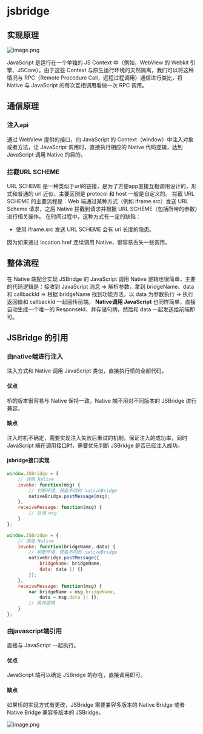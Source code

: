 # jsbridge

## 实现原理
![image.png](https://cdn.nlark.com/yuque/0/2020/png/544808/1599738161713-b869832a-ba79-4853-9408-6ec9cd584efc.png#align=left&display=inline&height=542&margin=%5Bobject%20Object%5D&name=image.png&originHeight=542&originWidth=1268&size=186557&status=done&style=none&width=1268)


JavaScript 是运行在一个单独的 JS Context 中（例如，WebView 的 Webkit 引擎、JSCore）。由于这些 Context 与原生运行环境的天然隔离，我们可以将这种情况与 RPC（Remote Procedure Call，远程过程调用）通信进行类比，将 Native 与 JavaScript 的每次互相调用看做一次 RPC 调用。

## 通信原理
### 注入api
通过 WebView 提供的接口，向 JavaScript 的 Context（window）中注入对象或者方法，让 JavaScript 调用时，直接执行相应的 Native 代码逻辑，达到 JavaScript 调用 Native 的目的。

### 拦截URL SCHEME
URL SCHEME 是一种类似于url的链接，是为了方便app直接互相调用设计的，形式和普通的 url 近似，主要区别是 protocol 和 host 一般是自定义的。
拦截 URL SCHEME 的主要流程是：Web 端通过某种方式（例如 iframe.src）发送 URL Scheme 请求，之后 Native 拦截到请求并根据 URL SCHEME（包括所带的参数）进行相关操作。
在时间过程中，这种方式有一定的缺陷：

- 使用 iframe.src 发送 URL SCHEME 会有 url 长度的隐患。



因为如果通过 location.href 连续调用 Native，很容易丢失一些调用。

## 整体流程
在 Native 端配合实现 JSBridge 的 JavaScript 调用 Native 逻辑也很简单，主要的代码逻辑是：接收到 JavaScript 消息 => 解析参数，拿到 bridgeName、data 和 callbackId => 根据 bridgeName 找到功能方法，以 data 为参数执行 => 执行返回值和 callbackId 一起回传前端。
****Native调用 JavaScript**** 也同样简单，直接自动生成一个唯一的 ResponseId，并存储句柄，然后和 data 一起发送给前端即可。


## JSBridge 的引用
### 由native端进行注入
注入方式和 Native 调用 JavaScript 类似，直接执行桥的全部代码。
#### 优点
桥的版本很容易与 Native 保持一致，Native 端不用对不同版本的 JSBridge 进行兼容。
#### 缺点
注入时机不确定，需要实现注入失败后重试的机制，保证注入的成功率，同时 JavaScript 端在调用接口时，需要优先判断 JSBridge 是否已经注入成功。

#### jsbridge接口实现


```javascript
window.JSBridge = {
    // 调用 Native
    invoke: function(msg) {
        // 判断环境，获取不同的 nativeBridge
        nativeBridge.postMessage(msg);
    },
    receiveMessage: function(msg) {
        // 处理 msg
    }
};
```


```javascript
window.JSBridge = {
    // 调用 Native
    invoke: function(bridgeName, data) {
        // 判断环境，获取不同的 nativeBridge
        nativeBridge.postMessage({
            bridgeName: bridgeName,
            data: data || {}
        });
    },
    receiveMessage: function(msg) {
        var bridgeName = msg.bridgeName,
            data = msg.data || {};
        // 具体逻辑
    }
};
```
### 由javascript端引用
直接与 JavaScript 一起执行。
#### 优点
JavaScript 端可以确定 JSBridge 的存在，直接调用即可。

#### 缺点
如果桥的实现方式有更改，JSBridge 需要兼容多版本的 Native Bridge 或者 Native Bridge 兼容多版本的 JSBridge。

![image.png](https://cdn.nlark.com/yuque/0/2020/png/544808/1599740910037-a9951751-9b23-4ad4-80bd-d7b41780d185.png#align=left&display=inline&height=574&margin=%5Bobject%20Object%5D&name=image.png&originHeight=574&originWidth=1422&size=89582&status=done&style=none&width=1422)
#### 

